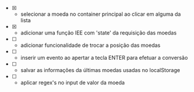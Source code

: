 - [X] - selecionar a moeda no container principal ao clicar em alguma da lista
- [X] - adicionar uma função IEE com 'state' da requisição das moedas
- [ ] - adicionar funcionalidade de trocar a posição das moedas
- [ ] - inserir um evento ao apertar a tecla ENTER para efetuar a conversão
- [ ] - salvar as informações da últimas moedas usadas no localStorage
- [ ] - aplicar regex's no input de valor da moeda